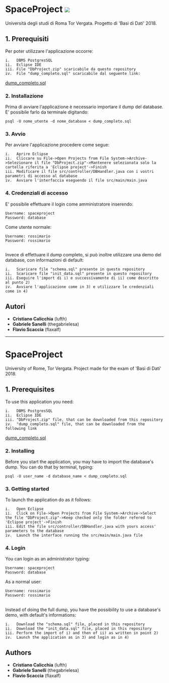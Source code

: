 # SpaceProject <img src="https://cdn1.iconfinder.com/data/icons/famfamfam_flag_icons/it.png">

Università degli studi di Roma Tor Vergata. Progetto di 'Basi di Dati' 2018.

## 1. Prerequisiti
Per poter utilizzare l'applicazione occorre:
```
i.   DBMS PostgresSQL
ii.  Eclipse IDE
iii. File "DbProject.zip" scaricabile da questo repository
iv.  File "dump_completo.sql" scaricabile dal seguente link:
```
[dump_completo.sql](https://drive.google.com/open?id=1NR_LDYoAYL3kECtilMOkYaZC7nlFyEQg)
	  
### 2. Installazione
Prima di avviare l'applicazione è necessario importare il dump del database. E' possibile farlo da terminale digitando:
```
psql -U nome_utente -d nome_database < dump_completo.sql
```

### 3. Avvio
Per avviare l'applicazione procedere come segue:
```
i.   Aprire Eclipse	
ii.  Cliccare su File->Open Projects from File System->Archive->Selezionare il file "DbProject.zip"->Mantenere selezionata solo la cartella riferita a 'Eclipse project'->Finish
iii. Modificare il file src/controller/DBHandler.java con i vostri parametri di accesso al database	
iv.  Avviare l'interfaccia eseguendo il file src/main/main.java
```

### 4. Credenziali di accesso
E' possibile effettuare il login come amministratore inserendo:
```
Username: spaceproject		
Password: database
```		
Come utente normale: 
```
Username: rossimario
Password: rossimario
```

##
Invece di effettuare il dump completo, si può inoltre utilizzare una demo del database, con informazioni di default:
```
i.   Scaricare file "schema.sql" presente in questo repository	
ii.  Scaricare file "init_data.sql" presente in questo repository	
iii. Eseguire l'import di i) e successivamente di ii) come descritto al punto 2)	
iv.  Avviare l'applicazione come in 3) e utilizzare le credenziali come in 4)
```	
	
## Autori
* **Cristiano Calicchia** (lufth)
* **Gabriele Sanelli** (thegabrielesa)
* **Flavio Scaccia** (flaxalf)


---


# SpaceProject <img src="https://cdn1.iconfinder.com/data/icons/ensign-11/512/273_Ensign_Flag_Nation_kingdom-512.png" height="16" width="16">

University of Rome, Tor Vergata. Project made for the exam of 'Basi di Dati' 2018.

## 1. Prerequisites
To use this application you need:
```
i.   DBMS PostgresSQL
ii.  Eclipse IDE
iii. "DbProject.zip" file, that can be downloaded from this repository
iv.  "dump_completo.sql" file, that can be downloaded from the following link
```
[dump_completo.sql](https://drive.google.com/open?id=1NR_LDYoAYL3kECtilMOkYaZC7nlFyEQg)
	  
### 2. Installing
Before you start the application, you may have to import the database's dump. You can do that by terminal, typing:
```
psql -U user_name -d database_name < dump_completo.sql
```

### 3. Getting started
To launch the application do as it follows:
```
i.   Open Eclipse
ii.  Click on File->Open Projects from File System->Archive->Select the file "DbProject.zip"->Keep checked only the folder refered to 'Eclipse project'->Finish
iii. Edit the file src/controller/DBHandler.java with yours access' parameters to the database	
iv.  Launch the interface running the src/main/main.java file
```

### 4. Login
You can login as an administrator typing:
```
Username: spaceproject		
Password: database
```		
As a normal user: 
```
Username: rossimario
Password: rossimario
```

##
Instead of doing the full dump, you have the possibility to use a database's demo, with default's informations:
```
i.   Download the "schema.sql" file, placed in this repository
ii.  Download the "init_data.sql" file, placed in this repository
iii. Perform the import of i) and then of ii) as written in point 2)	
iv.  Launch the application as in 3) and login as in 4)
```	
	
## Authors
* **Cristiano Calicchia** (lufth)
* **Gabriele Sanelli** (thegabrielesa)
* **Flavio Scaccia** (flaxalf)
